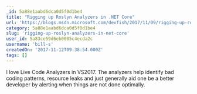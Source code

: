 ```yaml
---
_id: 5a88e1aabd6dca0d5f0d1be4
title: "Rigging up Roslyn Analyzers in .NET Core"
url: 'https://blogs.msdn.microsoft.com/devfish/2017/11/09/rigging-up-roslyn-analyzers-in-net-core/'
category: 5a88e1aabd6dca0d5f0d1be4
slug: 'rigging-up-roslyn-analyzers-in-net-core'
user_id: 5a83ce59d6eb0005c4ecda2c
username: 'bill-s'
createdOn: '2017-11-12T09:38:54.000Z'
tags: []
---
```


I love Live Code Analyzers in VS2017. The analyzers help identify bad coding patterns, resource leaks and just generally aid one be a better developer by alerting when things are not done optimally.

